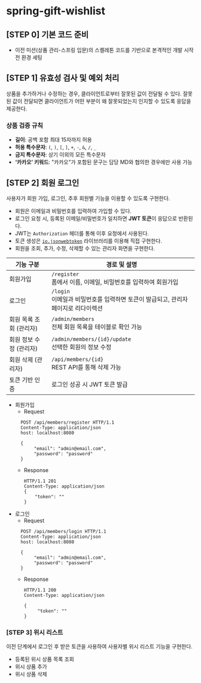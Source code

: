 # spring-gift-wishlist

## [STEP 0] 기본 코드 준비
- 이전 미션(상품 관리-스프링 입문)의 스켈레톤 코드를 기반으로 본격적인 개발 시작 전 환경 세팅

## [STEP 1] 유효성 검사 및 예외 처리
상품을 추가하거나 수정하는 경우, 클라이언트로부터 잘못된 값이 전달될 수 있다. 잘못된 값이 전달되면 클라이언트가 어떤 부분이 왜 잘못되었는지 인지할 수 있도록 응답을 제공한다.

### 상품 검증 규칙
- **길이**: 공백 포함 최대 15자까지 허용
- **허용 특수문자**: `(`, `)`, `[`, `]`, `+`, `-`, `&`, `/`, `_`
- **금지 특수문자**: 상기 이외의 모든 특수문자
- **‘카카오’ 키워드**: "카카오"가 포함된 문구는 담당 MD와 협의한 경우에만 사용 가능

## [STEP 2] 회원 로그인
 사용자가 회원 가입, 로그인, 추후 회원별 기능을 이용할 수 있도록 구현한다.

- 회원은 이메일과 비밀번호를 입력하여 가입할 수 있다.
- 로그인 요청 시, 등록된 이메일/비밀번호가 일치하면 **JWT 토큰**이 응답으로 반환된다.
- JWT는 `Authorization` 헤더를 통해 이후 요청에서 사용된다.
- 토큰 생성은 [`io.jsonwebtoken`](https://github.com/jwtk/jjwt) 라이브러리를 이용해 직접 구현한다.
- 회원을 조회, 추가, 수정, 삭제할 수 있는 관리자 화면을 구현한다.

| 기능 구분 | 경로 및 설명                                            |
|-----------|----------------------------------------------------|
| 회원가입 | `/register`<br>폼에서 이름, 이메일, 비밀번호를 입력하여 회원가입        |
| 로그인 | `/login`<br>이메일과 비밀번호를 입력하면 토큰이 발급되고, 관리자 페이지로 리다이렉션 |
| 회원 목록 조회 (관리자) | `/admin/members`<br>전체 회원 목록을 테이블로 확인 가능           |
| 회원 정보 수정 (관리자) | `/admin/members/{id}/update`<br>선택한 회원의 정보 수정      |
| 회원 삭제 (관리자) | `/api/members/{id}`<br>REST API를 통해 삭제 가능          |
| 토큰 기반 인증 | 로그인 성공 시 JWT 토큰 발급                                 |

- 회원가입
    - Request
  ```
    POST /api/members/register HTTP/1.1
    Content-Type: application/json
    host: localhost:8080
    
    {
         "email": "admin@email.com",
         "password": "password"
    }
    ```
    - Response
      ```
      HTTP/1.1 201
      Content-Type: application/json
      {
          "token": ""
      }
      ```
- 로그인
    - Request
  ```
    POST /api/members/login HTTP/1.1
    Content-Type: application/json
    host: localhost:8080

    {
         "email": "admin@email.com",
         "password": "password"
    }

    ```
    - Response
      ```
      HTTP/1.1 200
      Content-Type: application/json
    
      {
           "token": ""
      }
      ```

### [STEP 3] 위시 리스트
 이전 단계에서 로그인 후 받은 토큰을 사용하여 사용자별 위시 리스트 기능을 구현한다.
- 등록된 위시 상품 목록 조회
- 위시 상품 추가
- 위시 상품 삭제
